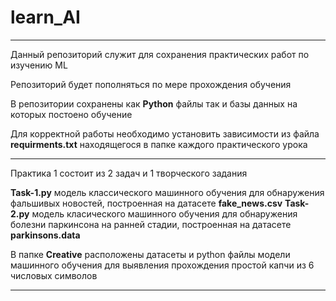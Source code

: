 # learn_AI

---

Данный репозиторий служит для сохранения практических работ по изучению ML 

Репозиторий будет пополняться по мере прохождения обучения

В репозитории сохранены как **Python** файлы так и базы данных на которых постоено обучение

Для корректной работы необходимо установить зависимости из файла **requirments.txt** находящегося в папке каждого практического урока

---

Практика 1 состоит из 2 задач и 1 творческого задания

**Task-1.py** модель классического машинного обучения для обнаружения фальшивых новостей, построенная на датасете **fake_news.csv**
**Task-2.py** модель класического машинного обучения для обнаружения болезни паркинсона на ранней стадии, построенная на датасете **parkinsons.data** 

В папке **Creative** расположены датасеты и python файлы модели машинного обучения для выявления прохождения простой капчи из 6 числовых символов 

---
